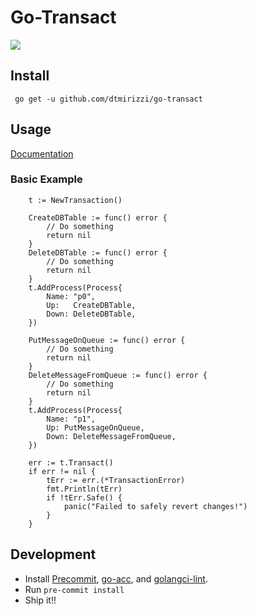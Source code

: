 # Go-Transact

![](https://github.com/dtmirizzi/go-transact/workflows/Test/badge.svg)


## Install 
```$xslt
 go get -u github.com/dtmirizzi/go-transact
```
## Usage
[Documentation](https://godoc.org/github.com/dtmirizzi/go-transact/pkg)
### Basic Example 
```
    t := NewTransaction()
	
	CreateDBTable := func() error {
		// Do something
		return nil
	}
	DeleteDBTable := func() error {
		// Do something
		return nil
	}
	t.AddProcess(Process{
		Name: "p0",
		Up:   CreateDBTable,
		Down: DeleteDBTable,
	})
	
	PutMessageOnQueue := func() error {
		// Do something
		return nil
	}
	DeleteMessageFromQueue := func() error {
		// Do something
		return nil
	}
	t.AddProcess(Process{
		Name: "p1",
		Up: PutMessageOnQueue,
		Down: DeleteMessageFromQueue,
	})

	err := t.Transact()
	if err != nil {
		tErr := err.(*TransactionError)
		fmt.Println(tErr)
		if !tErr.Safe() {
			panic("Failed to safely revert changes!")
		}
	}
```

## Development
- Install [Precommit](https://pre-commit.com/), [go-acc](https://github.com/ory/go-acc), and [golangci-lint](https://github.com/golangci/golangci-lint).
- Run ```pre-commit install```
- Ship it!! 
